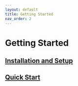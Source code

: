 ```yaml
---
layout: default
title: Getting Started
nav_order: 2
---
```


# Getting Started

## [Installation and Setup](#installation-setup)


## [Quick Start](#quick-start)
